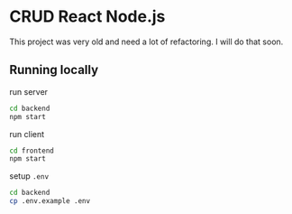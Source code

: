 # CRUD React Node.js

This project was very old and need a lot of refactoring. I will do that soon.

## Running locally

run server

```bash
cd backend
npm start
```

run client

```bash
cd frontend
npm start
```

setup `.env`

```bash
cd backend
cp .env.example .env
```
